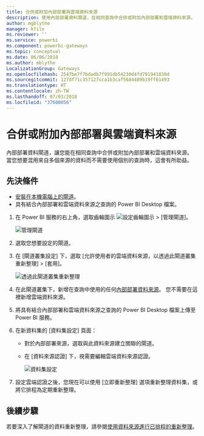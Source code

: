 ```yaml
---
title: 合併或附加內部部署與雲端資料來源
description: 使用內部部署資料閘道，在相同查詢中合併或附加內部部署和雲端資料來源。
author: mgblythe
manager: kfile
ms.reviewer: ''
ms.service: powerbi
ms.component: powerbi-gateways
ms.topic: conceptual
ms.date: 06/06/2018
ms.author: mblythe
LocalizationGroup: Gateways
ms.openlocfilehash: 2547be7f7bdadb7f991db54230d4fd791941838d
ms.sourcegitcommit: 127df71c357127cca1b3caf5684489b19ff61493
ms.translationtype: HT
ms.contentlocale: zh-TW
ms.lasthandoff: 07/03/2018
ms.locfileid: "37600056"
---
```

# <a name="merge-or-append-on-premises-and-cloud-data-sources"></a>合併或附加內部部署與雲端資料來源

內部部署資料閘道，讓您能在相同查詢中合併或附加內部部署和雲端資料來源。 當您想要混用來自多個來源的資料而不需要使用個別的查詢時，這會有所助益。

## <a name="prerequisites"></a>先決條件

- [安裝在本機電腦上的閘道](service-gateway-install.md)。
- 具有結合內部部署和雲端資料來源之查詢的 Power BI Desktop 檔案。

1. 在 Power BI 服務的右上角，選取齒輪圖示 ![設定齒輪圖示](media/service-gateway-mashup-on-premises-cloud/icon-gear.png) > [管理閘道]。

    ![管理閘道](media/service-gateway-mashup-on-premises-cloud/manage-gateways.png)

2. 選取您想要設定的閘道。

3. 在 [閘道叢集設定] 下，選取 [允許使用者的雲端資料來源，以透過此閘道叢集重新整理] > [套用]。

    ![透過此閘道叢集重新整理](media/service-gateway-mashup-on-premises-cloud/refresh-gateway-cluster.png)

4. 在此閘道叢集下，新增在查詢中使用的任何[內部部署資料來源](service-gateway-enterprise-manage-scheduled-refresh.md#add-a-data-source)。 您不需要在這裡新增雲端資料來源。

5. 將具有結合內部部署和雲端資料來源之查詢的 Power BI Desktop 檔案上傳至 Power BI 服務。

6. 在新資料集的 [資料集設定] 頁面：

   - 對於內部部署來源，選取與此資料來源建立關聯的閘道。

   - 在 [資料來源認證] 下，視需要編輯雲端資料來源認證。

     ![資料集設定](media/service-gateway-mashup-on-premises-cloud/dataset-settings.png)

7. 設定雲端認證之後，您現在可以使用 [立即重新整理] 選項重新整理資料集，或將它排程為定期重新整理。


## <a name="next-steps"></a>後續步驟

若要深入了解閘道的資料重新整理，請參閱[使用資料來源進行已排程的重新整理](service-gateway-enterprise-manage-scheduled-refresh.md#using-the-data-source-for-scheduled-refresh)。